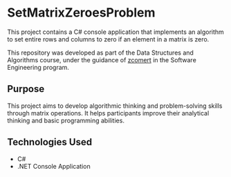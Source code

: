 # SetMatrixZeroesProblem

This project contains a C# console application that implements an algorithm to set entire rows and columns to zero if an element in a matrix is zero.

This repository was developed as part of the Data Structures and Algorithms course, under the guidance of [zcomert](https://github.com/zcomert) in the Software Engineering program.

## Purpose

This project aims to develop algorithmic thinking and problem-solving skills through matrix operations. It helps participants improve their analytical thinking and basic programming abilities.

## Technologies Used

- C#
- .NET Console Application
  
##
